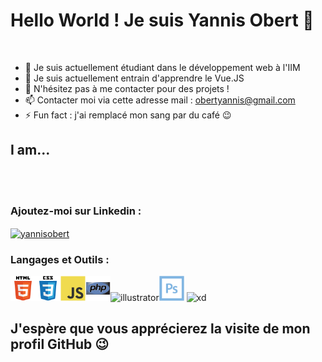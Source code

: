 # Hello World ! Je suis Yannis Obert 👋


<img src="https://media3.giphy.com/media/3oKIPqjfyrXlGHwvdK/giphy.gif?cid=ecf05e47zlm27egqi03hjmdx3xihhx15qprr16430jiz0bja&amp;rid=giphy.gif&amp;ct=g" alt="Happy Good Morning GIF by GIPHY Studios Originals" style="width: 500px; height: 333.333px; left: 0px; top: 0px; opacity: 0;">

- 🔭 Je suis actuellement étudiant dans le développement web à l'IIM
- 🌱 Je suis actuellement entrain d'apprendre le Vue.JS
- 💬 N'hésitez pas à me contacter pour des projets !
- 📫 Contacter moi via cette adresse mail : obertyannis@gmail.com
- ⚡ Fun fact : j'ai remplacé mon sang par du café 😉


## I am...

<img src="https://media1.giphy.com/media/3XsnjjsjdmXRwHTclM/giphy.gif?cid=ecf05e47lshgjdmzyhwo95x4c1tkz5axis16kjrgfwdwrznd&amp;rid=giphy.gif&amp;ct=g" alt="Fun Eat GIF by Denyse®" style="width: 250px; height: 250px; left: 0px; top: 0px; opacity: 0;"><img src="https://media3.giphy.com/media/jUR38eW3tDNZ1lyiTL/giphy.gif?cid=ecf05e47w5icjy8ya0ma93yjmkd1qas0wzftbliicso19pt5&amp;rid=giphy.gif&amp;ct=g" alt="Lover Milan GIF by wtFOCK" style="width: 250px; height: 250px; left: 0px; top: 0px; opacity: 0;"><img src="https://media3.giphy.com/media/yq1YQCQoaEny8/giphy.gif?cid=ecf05e47hv7vod6n4d65lt74w27l1oz4ka2oj6rxhncakf5t&amp;rid=giphy.gif&amp;ct=g" alt="Happy Despicable Me GIF" style="width: 250px; height: 160px; left: 0px; top: 0px; opacity: 0;">



### Ajoutez-moi sur Linkedin :

<a href="https://www.linkedin.com/in/yannis-obert-64226b191/" rel="nofollow"><img align="center" src="https://raw.githubusercontent.com/rahuldkjain/github-profile-readme-generator/master/src/images/icons/Social/linked-in-alt.svg" alt="yannisobert" height="30" width="40" style="max-width: 100%;"></a>


### Langages et Outils :

<img src="https://raw.githubusercontent.com/devicons/devicon/master/icons/html5/html5-original-wordmark.svg" alt="html5" width="40" height="40" style="max-width: 100%;"><img src="https://raw.githubusercontent.com/devicons/devicon/master/icons/css3/css3-original-wordmark.svg" alt="css3" width="40" height="40" style="max-width: 100%;"><img src="https://raw.githubusercontent.com/devicons/devicon/master/icons/javascript/javascript-original.svg" alt="javascript" width="40" height="40" style="max-width: 100%;"><img src="https://raw.githubusercontent.com/devicons/devicon/master/icons/php/php-original.svg" alt="php" width="40" height="40" style="max-width: 100%;"><img src="https://camo.githubusercontent.com/9e245893108b5ca27e7ac3d4a802d513f657b32aa7b5765bd92df7fb55d0ed54/68747470733a2f2f7777772e766563746f726c6f676f2e7a6f6e652f6c6f676f732f61646f62655f696c6c7573747261746f722f61646f62655f696c6c7573747261746f722d69636f6e2e737667" alt="illustrator" width="40" height="40" data-canonical-src="https://www.vectorlogo.zone/logos/adobe_illustrator/adobe_illustrator-icon.svg" style="max-width: 100%;"><img src="https://raw.githubusercontent.com/devicons/devicon/master/icons/photoshop/photoshop-line.svg" alt="photoshop" width="40" height="40" style="max-width: 100%;">
<img src="https://camo.githubusercontent.com/c205ecbe12500177d102169d97bc1c17c545155fdf5ec78c08d54ac53e5b38c1/68747470733a2f2f63646e2e776f726c64766563746f726c6f676f2e636f6d2f6c6f676f732f61646f62652d78642e737667" alt="xd" width="40" height="40" data-canonical-src="https://cdn.worldvectorlogo.com/logos/adobe-xd.svg" style="max-width: 100%;">

## J'espère que vous apprécierez la visite de mon profil GitHub 😉
<img src="https://media1.giphy.com/media/du3J3cXyzhj75IOgvA/giphy.gif?cid=ecf05e47qmgcphmvipdui5ow44hh9e5j0s0vwh9rljzj4fg8&amp;rid=giphy.gif&amp;ct=g" alt="Code Coding GIF by EscuelaDevRock" style="width: 500px; height: 488.542px; left: 0px; top: 0px; opacity: 0;">

